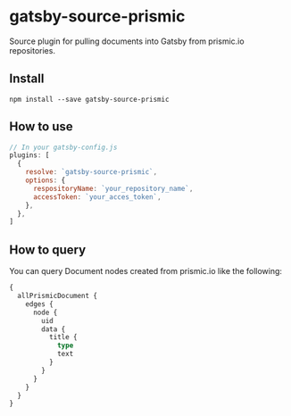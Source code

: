 # gatsby-source-prismic

Source plugin for pulling documents into Gatsby from prismic.io repositories.

## Install

`npm install --save gatsby-source-prismic`

## How to use

```javascript
// In your gatsby-config.js
plugins: [
  {
    resolve: `gatsby-source-prismic`,
    options: {
      respositoryName: `your_repository_name`,
      accessToken: `your_acces_token`,
    },
  },
]
```

## How to query

You can query Document nodes created from prismic.io like the following:

```graphql
{
  allPrismicDocument {
    edges {
      node {
        uid
        data {
          title {
            type
            text
          }
        }
      }
    }
  }
}
```
